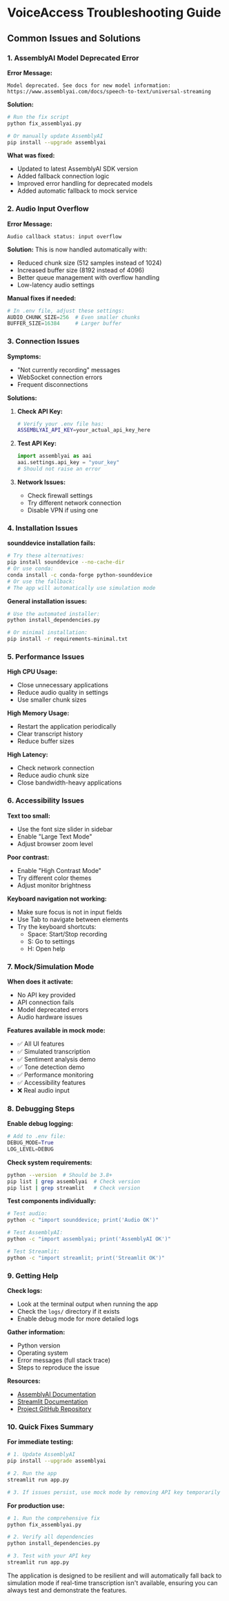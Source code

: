 # VoiceAccess Troubleshooting Guide

## Common Issues and Solutions

### 1. AssemblyAI Model Deprecated Error

**Error Message:**
```
Model deprecated. See docs for new model information: https://www.assemblyai.com/docs/speech-to-text/universal-streaming
```

**Solution:**
```bash
# Run the fix script
python fix_assemblyai.py

# Or manually update AssemblyAI
pip install --upgrade assemblyai
```

**What was fixed:**
- Updated to latest AssemblyAI SDK version
- Added fallback connection logic
- Improved error handling for deprecated models
- Added automatic fallback to mock service

### 2. Audio Input Overflow

**Error Message:**
```
Audio callback status: input overflow
```

**Solution:**
This is now handled automatically with:
- Reduced chunk size (512 samples instead of 1024)
- Increased buffer size (8192 instead of 4096)
- Better queue management with overflow handling
- Low-latency audio settings

**Manual fixes if needed:**
```python
# In .env file, adjust these settings:
AUDIO_CHUNK_SIZE=256  # Even smaller chunks
BUFFER_SIZE=16384     # Larger buffer
```

### 3. Connection Issues

**Symptoms:**
- "Not currently recording" messages
- WebSocket connection errors
- Frequent disconnections

**Solutions:**

1. **Check API Key:**
   ```bash
   # Verify your .env file has:
   ASSEMBLYAI_API_KEY=your_actual_api_key_here
   ```

2. **Test API Key:**
   ```python
   import assemblyai as aai
   aai.settings.api_key = "your_key"
   # Should not raise an error
   ```

3. **Network Issues:**
   - Check firewall settings
   - Try different network connection
   - Disable VPN if using one

### 4. Installation Issues

**sounddevice installation fails:**
```bash
# Try these alternatives:
pip install sounddevice --no-cache-dir
# Or use conda:
conda install -c conda-forge python-sounddevice
# Or use the fallback:
# The app will automatically use simulation mode
```

**General installation issues:**
```bash
# Use the automated installer:
python install_dependencies.py

# Or minimal installation:
pip install -r requirements-minimal.txt
```

### 5. Performance Issues

**High CPU Usage:**
- Close unnecessary applications
- Reduce audio quality in settings
- Use smaller chunk sizes

**High Memory Usage:**
- Restart the application periodically
- Clear transcript history
- Reduce buffer sizes

**High Latency:**
- Check network connection
- Reduce audio chunk size
- Close bandwidth-heavy applications

### 6. Accessibility Issues

**Text too small:**
- Use the font size slider in sidebar
- Enable "Large Text Mode"
- Adjust browser zoom level

**Poor contrast:**
- Enable "High Contrast Mode"
- Try different color themes
- Adjust monitor brightness

**Keyboard navigation not working:**
- Make sure focus is not in input fields
- Use Tab to navigate between elements
- Try the keyboard shortcuts:
  - Space: Start/Stop recording
  - S: Go to settings
  - H: Open help

### 7. Mock/Simulation Mode

**When does it activate:**
- No API key provided
- API connection fails
- Model deprecated errors
- Audio hardware issues

**Features available in mock mode:**
- ✅ All UI features
- ✅ Simulated transcription
- ✅ Sentiment analysis demo
- ✅ Tone detection demo
- ✅ Performance monitoring
- ✅ Accessibility features
- ❌ Real audio input

### 8. Debugging Steps

**Enable debug logging:**
```python
# Add to .env file:
DEBUG_MODE=True
LOG_LEVEL=DEBUG
```

**Check system requirements:**
```bash
python --version  # Should be 3.8+
pip list | grep assemblyai  # Check version
pip list | grep streamlit   # Check version
```

**Test components individually:**
```bash
# Test audio:
python -c "import sounddevice; print('Audio OK')"

# Test AssemblyAI:
python -c "import assemblyai; print('AssemblyAI OK')"

# Test Streamlit:
python -c "import streamlit; print('Streamlit OK')"
```

### 9. Getting Help

**Check logs:**
- Look at the terminal output when running the app
- Check the `logs/` directory if it exists
- Enable debug mode for more detailed logs

**Gather information:**
- Python version
- Operating system
- Error messages (full stack trace)
- Steps to reproduce the issue

**Resources:**
- [AssemblyAI Documentation](https://www.assemblyai.com/docs/)
- [Streamlit Documentation](https://docs.streamlit.io/)
- [Project GitHub Repository](your-repo-link)

### 10. Quick Fixes Summary

**For immediate testing:**
```bash
# 1. Update AssemblyAI
pip install --upgrade assemblyai

# 2. Run the app
streamlit run app.py

# 3. If issues persist, use mock mode by removing API key temporarily
```

**For production use:**
```bash
# 1. Run the comprehensive fix
python fix_assemblyai.py

# 2. Verify all dependencies
python install_dependencies.py

# 3. Test with your API key
streamlit run app.py
```

The application is designed to be resilient and will automatically fall back to simulation mode if real-time transcription isn't available, ensuring you can always test and demonstrate the features.